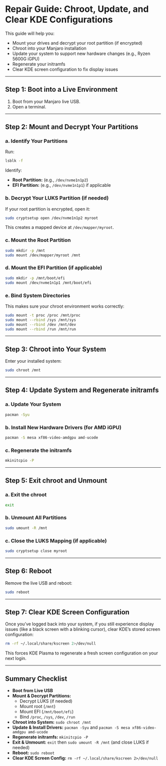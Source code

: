 # Repair Guide: Chroot, Update, and Clear KDE Configurations

This guide will help you:
- Mount your drives and decrypt your root partition (if encrypted)
- Chroot into your Manjaro installation
- Update your system to support new hardware changes (e.g., Ryzen 5600G iGPU)
- Regenerate your initramfs
- Clear KDE screen configuration to fix display issues

---

## Step 1: Boot into a Live Environment

1. Boot from your Manjaro live USB.
2. Open a terminal.

---

## Step 2: Mount and Decrypt Your Partitions

### a. Identify Your Partitions
Run:

```bash
lsblk -f
```
Identify:

- **Root Partition:** (e.g., `/dev/nvme1n1p2`)
- **EFI Partition:** (e.g., `/dev/nvme1n1p1`) if applicable

### b. Decrypt Your LUKS Partition (if needed)
If your root partition is encrypted, open it:

```bash
sudo cryptsetup open /dev/nvme1n1p2 myroot
```

This creates a mapped device at `/dev/mapper/myroot`.

### c. Mount the Root Partition

```bash
sudo mkdir -p /mnt
sudo mount /dev/mapper/myroot /mnt
```

### d. Mount the EFI Partition (if applicable)

```bash
sudo mkdir -p /mnt/boot/efi
sudo mount /dev/nvme1n1p1 /mnt/boot/efi
```

### e. Bind System Directories
This makes sure your chroot environment works correctly:

```bash
sudo mount -t proc /proc /mnt/proc
sudo mount --rbind /sys /mnt/sys
sudo mount --rbind /dev /mnt/dev
sudo mount --rbind /run /mnt/run
```

---

## Step 3: Chroot into Your System

Enter your installed system:

```bash
sudo chroot /mnt
```

---

## Step 4: Update System and Regenerate initramfs

### a. Update Your System

```bash
pacman -Syu
```

### b. Install New Hardware Drivers (for AMD iGPU)

```bash
pacman -S mesa xf86-video-amdgpu amd-ucode
```

### c. Regenerate the initramfs

```bash
mkinitcpio -P
```

---

## Step 5: Exit chroot and Unmount

### a. Exit the chroot

```bash
exit
```

### b. Unmount All Partitions

```bash
sudo umount -R /mnt
```

### c. Close the LUKS Mapping (if applicable)

```bash
sudo cryptsetup close myroot
```

---

## Step 6: Reboot

Remove the live USB and reboot:

```bash
sudo reboot
```

---

## Step 7: Clear KDE Screen Configuration

Once you’ve logged back into your system, if you still experience display issues (like a black screen with a blinking cursor), clear KDE’s stored screen configuration:

```bash
rm -rf ~/.local/share/kscreen 2>/dev/null
```

This forces KDE Plasma to regenerate a fresh screen configuration on your next login.

---

## Summary Checklist

- **Boot from Live USB**
- **Mount & Decrypt Partitions:**
  - Decrypt LUKS (if needed)
  - Mount root (`/mnt`)
  - Mount EFI (`/mnt/boot/efi`)
  - Bind `/proc`, `/sys`, `/dev`, `/run`
- **Chroot into System:** `sudo chroot /mnt`
- **Update & Install Drivers:** `pacman -Syu` and `pacman -S mesa xf86-video-amdgpu amd-ucode`
- **Regenerate initramfs:** `mkinitcpio -P`
- **Exit & Unmount:** `exit` then `sudo umount -R /mnt` (and close LUKS if needed)
- **Reboot:** `sudo reboot`
- **Clear KDE Screen Config:** `rm -rf ~/.local/share/kscreen 2>/dev/null`

